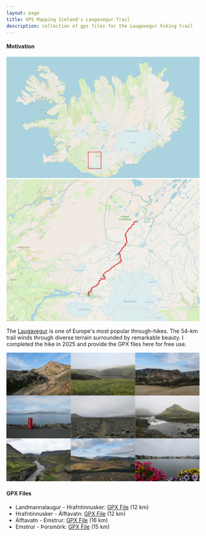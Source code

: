 ```yaml
---
layout: page
title: GPS Mapping Iceland's Laugavegur Trail
description: collection of gps files for the Laugavegur hiking trail
---
```


#### Motivation

![Map of Iceland with a red box in the south indicating a region of interest](./media/iceland_full_map.png) ![Map of a small section of southern Iceland](./media/Iceland_FF_map.png)

The [Laugavegur](https://www.fi.is/en/hiking-trails/trails/laugavegur) is one of Europe's most popular through-hikes. The 54-km trail winds through diverse terrain surrounded by remarkable beauty. I completed the hike in 2025 and provide the GPX files here for free use.

![A set of nine photographs arranged in a three by three grid. Each photograph shows natural beauty in Iceland, including rocky plains, lush river valleys, and colorful mountains.](./media/collection_3x3.png)

#### GPX Files

* Landmannalaugur - Hrafntinnusker: [GPX File](<laugavegur_gps/Laugavegur - Landmannalaugar to Hrafntinnusker.gpx>) (12 km)
* Hrafntinnusker - Álftavatn: [GPX File](<laugavegur_gps/Laugavegur - Hrafntinnusker to Alftavatn.gpx>) (12 km)
* Álftavatn - Emstrur: [GPX File](<laugavegur_gps/Laugavegur - Alftavatn to Emstrur.gpx>) (16 km)
* Emstrur - Þórsmörk: [GPX File](<laugavegur_gps/Laugavegur - Emstrur to Thorsmork.gpx>) (15 km)

